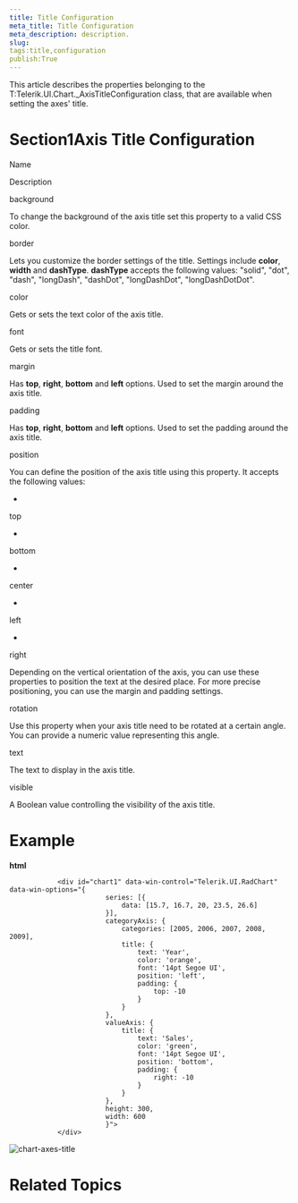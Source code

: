 ```yaml
---
title: Title Configuration
meta_title: Title Configuration
meta_description: description.
slug: 
tags:title,configuration
publish:True
---
```



This article describes the properties belonging to the T:Telerik.UI.Chart._AxisTitleConfiguration
				class, that are available when setting the axes' title.
			

# Section1Axis Title Configuration

Name

Description

background

To change the background of the axis title set this property to a valid CSS color.

border

Lets you customize the border settings of the title. Settings include __color__,
								__width__ and __dashType__. __dashType__ accepts
								the following values: "solid", "dot", "dash", "longDash", "dashDot", "longDashDot", "longDashDotDot".
							

color

Gets or sets the text color of the axis title.

font

Gets or sets the title font.

margin

Has __top__, __right__, __bottom__ and
								__left__ options. Used to set the margin around the axis title.
							

padding

Has __top__, __right__, __bottom__ and
								__left__ options. Used to set the padding around the axis title.
							

position

You can define the position of the axis title using this property. It accepts the following values:

* 

top

* 

bottom

* 

center

* 

left

* 

right

Depending on the vertical orientation of the axis, you can use these properties to position the text at the
							desired place. For more precise positioning, you can use the margin and padding settings.

rotation

Use this property when your axis title need to be rotated at a certain angle. You can provide a numeric value 
								representing this angle.
							

text

The text to display in the axis title.

visible

A Boolean value controlling the visibility of the axis title.

# Example


 __html__
    


				<div id="chart1" data-win-control="Telerik.UI.RadChart" data-win-options="{
							series: [{
								data: [15.7, 16.7, 20, 23.5, 26.6]
							}],
							categoryAxis: {
								categories: [2005, 2006, 2007, 2008, 2009],
								title: {
									text: 'Year',
									color: 'orange',
									font: '14pt Segoe UI',
									position: 'left',
									padding: {
										top: -10
									}
								}
							},
							valueAxis: {
								title: {
									text: 'Sales',
									color: 'green',
									font: '14pt Segoe UI',
									position: 'bottom',
									padding: {
										right: -10
									}
								}
							},
							height: 300,
							width: 600
							}">
				</div>

![chart-axes-title](../Media/Controls\Chart\chart-axes-title.png)

# Related Topics
